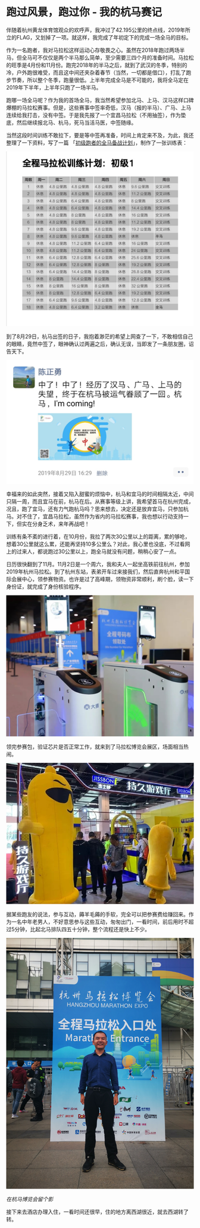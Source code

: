 # 跑过风景，跑过你 - 我的杭马赛记

伴随着杭州黄龙体育馆观众的欢呼声，我冲过了42.195公里的终点线，2019年所立的FLAG，又划掉了一项。就这样，我完成了年初定下的完成一场全马的目标。

作为一名跑者，我对马拉松这样运动心存敬畏之心。虽然在2018年跑过两场半马，但全马可不仅仅是两个半马那么简单，至少需要三四个月的准备时间。马拉松的旺季是4月份和11月份。跑完2018年的半马之后，就到了武汉的冬季，特别的冷，户外跑很难受，而且这中间还夹杂着春节（当然，一切都是借口），打乱了跑步节奏，所以整个冬季，跑量很低。上半年完成全马是不可能的，我将全马定在2019年下半年，上半年只跑了一场半马。

跑哪一场全马呢？作为我的首场全马，我当然希望参加北马、上马、汉马这样口碑爆棚的马拉松赛事。但是，这些赛事中签率奇低，汉马（报的半马）、广马、上马连续给我打击，没有中签。于是我先报了一个宜昌马拉松（不用抽签），作为垫底，然后继续报北马、杭马，死马当活马医，中签随缘。

当然这段时间训练不敢拉下，要是等中签再准备，时间上肯定来不及，为此，我还整理了一下资料，写了一篇 「[初级跑者的全马备战计划](https://mp.weixin.qq.com/s/6IkjDHSSoUDu3B3aXDn4Tw)」，制作了一张训练表：

![image](https://raw.githubusercontent.com/mogoweb/mywritings/master/book_wechat/201911/images/hangma_02.jpg)

到了8月29日，杭马出签的日子，我抱着渺茫的希望上网查了一下，不敢相信自己的眼睛，竟然中签了，眼神确认过两遍之后，确认无误，当即发了一条朋友圈，诏告天下。

![image](https://raw.githubusercontent.com/mogoweb/mywritings/master/book_wechat/201911/images/hangma_01.jpeg)

幸福来的如此突然，接着又陷入甜蜜的烦恼中，杭马和宜马的时间相隔太近，中间只隔一周，而且宜马在前，杭马在后。从赛事等级上讲，我希望首马在杭州完成，况且，跑了宜马，还有力气跑杭马吗？思来想去，决定还是放弃宜马，只参加杭马。对不住了，宜昌马拉松，虽然作为省内的马拉松赛事，我也想以行动支持一下，但实在分身乏术，来年再战吧！

训练有条不紊的进行着，在10月份，我拉了两次30公里以上的距离，累的够呛，想着30公里就这么累，还能再坚持10多公里么？对此，我心里也没底，不过看网上的过来人，都说跑过30公里以上，跑全马就没有问题，稍稍心安了一点。

日历很快翻到了11月。11月2日是一个周六，我和夫人一起坐高铁前往杭州，参加2019年杭州马拉松。到了杭州东站，表弟开车过来接我们，然后直奔杭州和平国际会展中心，领参赛物资。也许是过了高峰期，领物资非常顺利，刷个脸，读一下身份证，就完成了身份核验程序。

![image](https://raw.githubusercontent.com/mogoweb/mywritings/master/book_wechat/201911/images/hangma_04.jpeg)

领完参赛包，验证芯片是否正常工作，就来到了马拉松博览会展区，场面相当热闹。

![image](https://raw.githubusercontent.com/mogoweb/mywritings/master/book_wechat/201911/images/hangma_05.jpeg)

据某些跑友的说法，参与互动，薅羊毛薅的手软，完全可以把参赛费给赚回来。作为一名中年老男人，不好意思参与这些互动，匆匆出门，一看时间，前后用时不超过5分钟，比起北马排队四五十分钟，整个流程还是快上不少。

![image](https://raw.githubusercontent.com/mogoweb/mywritings/master/book_wechat/201911/images/hangma_03.jpg)

*在杭马博览会留个影*

接下来去酒店办理入住，一看时间还很早，住的地方离西湖很近，就去西湖转了转。